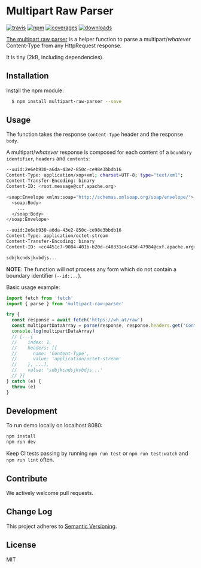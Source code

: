 # Multipart Raw Parser
[![travis][travis-image]][travis-url] [![npm][npm-image]][npm-url] [![coverages][coverage-image]][coverage-url] [![downloads][downloads-image]][downloads-url]

[travis-image]: https://travis-ci.org/Wing-eu/multipart-raw-parser.svg?branch=master
[travis-url]: https://travis-ci.org/Wing-eu/multipart-raw-parser
[npm-image]: https://badge.fury.io/js/multipart-raw-parser.svg
[npm-url]: https://badge.fury.io/js/multipart-raw-parser
[downloads-image]: https://img.shields.io/npm/dm/multipart-raw-parser.svg
[downloads-url]: https://npmjs.org/package/multipart-raw-parser
[coverage-image]: https://coveralls.io/repos/github/Wing-eu/multipart-raw-parser/badge.svg?branch=master
[coverage-url]: https://coveralls.io/github/Wing-eu/multipart-raw-parser?branch=master


[The multipart raw parser](https://github.com/Wing-eu/multipart-raw-parser) is a helper function to parse a multipart/*whatever* Content-Type from any HttpRequest response.

It is tiny (2kB, including dependencies).

## Installation

Install the npm module:
``` bash
  $ npm install multipart-raw-parser --save
```

## Usage

The function takes the response `Content-Type` header and the response `body`.

A multipart/*whatever* response is composed for each content of a `boundary identifier`, `headers` and `contents`:
``` bash
--uuid:2e6eb930-a6da-43e2-850c-ce98e3bbdb16
Content-Type: application/xop+xml; charset=UTF-8; type="text/xml";
Content-Transfer-Encoding: binary
Content-ID: <root.message@cxf.apache.org>

<soap:Envelope xmlns:soap="http://schemas.xmlsoap.org/soap/envelope/">
  <soap:Body>
    ...
  </soap:Body>
</soap:Envelope>

--uuid:2e6eb930-a6da-43e2-850c-ce98e3bbdb16
Content-Type: application/octet-stream
Content-Transfer-Encoding: binary
Content-ID: <cc4451c7-9084-401b-b20d-c40331c4c43d-47984@cxf.apache.org>

sdbjkcndsjkvbdjs...
```
**NOTE**: The function will not process any form which do not contain a boundary identifier (`--id:...`).

Basic usage example:

``` javascript
import fetch from 'fetch'
import { parse } from 'multipart-raw-parser'

try {
  const response = await fetch('https://wh.at/raw')
  const multipartDataArray = parse(response, response.headers.get('Content-Type'))
  console.log(multipartDataArray)
  // [...{
  //    index: 1,
  //    headers: [{
  //      name: 'Content-Type',
  //      value: 'application/octet-stream'
  //    }, ...],
  //    value: 'sdbjkcndsjkvbdjs...'
  // }]
} catch (e) {
  throw (e)
}
```

## Development

To run demo locally on localhost:8080:

``` bash
npm install
npm run dev
```

Keep CI tests passing by running `npm run test` or `npm run test:watch` and `npm run lint` often.

## Contribute

We actively welcome pull requests.

## Change Log

This project adheres to [Semantic Versioning](http://semver.org/).  

## License

MIT
